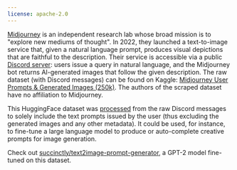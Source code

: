 ```yaml
---
license: apache-2.0
---
```

[Midjourney](https://midjourney.com) is an independent research lab whose broad mission is to "explore new mediums of thought". In 2022, they launched a text-to-image service that, given a natural language prompt, produces visual depictions that are faithful to the description. Their service is accessible via a public [Discord server](https://discord.com/invite/midjourney): users issue a query in natural language, and the Midjourney bot returns AI-generated images that follow the given description. The raw dataset (with Discord messages) can be found on Kaggle: [Midjourney User Prompts & Generated Images (250k)](https://www.kaggle.com/datasets/succinctlyai/midjourney-texttoimage). The authors of the scraped dataset have no affiliation to Midjourney.

This HuggingFace dataset was [processed](https://www.kaggle.com/code/succinctlyai/midjourney-text-prompts-huggingface) from the raw Discord messages to solely include the text prompts issued by the user (thus excluding the generated images and any other metadata). It could be used, for instance, to fine-tune a large language model to produce or auto-complete creative prompts for image generation.

Check out [succinctly/text2image-prompt-generator](https://huggingface.co/succinctly/text2image-prompt-generator), a GPT-2 model fine-tuned on this dataset.